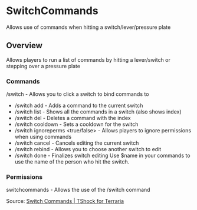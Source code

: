 # SwitchCommands
Allows use of commands when hitting a switch/lever/pressure plate

## Overview
Allows players to run a list of commands by hitting a lever/switch or stepping over a pressure plate

### Commands
/switch - Allows you to click a switch to bind commands to
- /switch add <command> - Adds a command to the current switch
- /switch list - Shows all the commands in a switch (also shows index)
- /switch del <index> - Deletes a command with the index
- /switch cooldown <seconds> - Sets a cooldown for the switch
- /switch ignoreperms <true/false> - Allows players to ignore permissions when using commands
- /switch cancel - Cancels editing the current switch
- /switch rebind - Allows you to choose another switch to edit
- /switch done - Finalizes switch editing
Use $name in your commands to use the name of the person who hit the switch.

### Permissions
switchcommands - Allows the use of the /switch command

Source: [Switch Commands | TShock for Terraria](https://tshock.co/xf/index.php?resources/switch-commands.222/)
